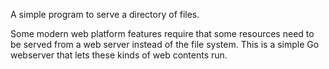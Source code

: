 A simple program to serve a directory of files.

Some modern web platform features require that some resources need to be served from a web server instead of the file system. This is a simple Go webserver that lets these kinds of web contents run.
